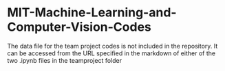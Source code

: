 # MIT-Machine-Learning-and-Computer-Vision-Codes
The data file for the team project codes is not included in the repository. It can be accessed from the URL specified in the markdown of either of the two .ipynb files in the teamproject folder

